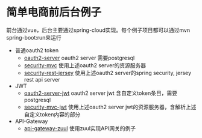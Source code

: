 # 简单电商前后台例子

前台通过vue，后台主要通过spring-cloud实现。每个例子项目都可以通过mvn spring-boot:run来运行

* 普通oauth2 token
    * [oauth2-server](./oauth2-server) oauth2 server  需要postgresql
    * [security-mvc](./security-mvc) 使用上述oauth2 server的资源服务器
    * [security-rest-jersey](./security-rest-jersey) 使用上述oauth2 server的spring security, jersey rest api server 
* JWT
    * [oauth2-server-jwt](./oauth2-server-jwt) oauth2 server jwt 含自定义token条目，需要postgresql
    * [security-mvc-jwt](./security-mvc-jwt) 使用上述oauth2 server jwt的资源服务器，含解析上述自定义token内容的部分
* API-Gateway
    * [api-gateway-zuul](./api-gateway-zuul) 使用zuul实现API网关的例子
    
    
    